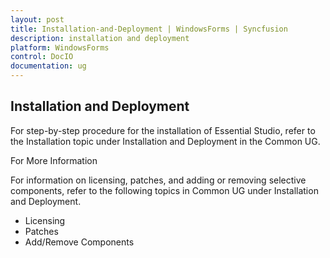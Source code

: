 ```yaml
---
layout: post
title: Installation-and-Deployment | WindowsForms | Syncfusion
description: installation and deployment
platform: WindowsForms
control: DocIO
documentation: ug
---
```


## Installation and Deployment

For step-by-step procedure for the installation of Essential Studio, refer to the Installation topic under Installation and Deployment in the Common UG.



For More Information

For information on licensing, patches, and adding or removing selective components, refer to the following topics in Common UG under Installation and Deployment.



* Licensing
* Patches
* Add/Remove Components
